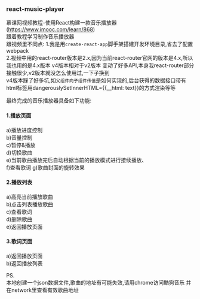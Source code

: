 ### react-music-player  
慕课网视频教程-使用React构建一款音乐播放器(https://www.imooc.com/learn/868)  
跟着教程学习制作音乐播放器  
跟视频里不同点:
1.我是用`create-react-app`脚手架搭建开发环境目录,省去了配置webpack  
2.视频中用的react-router版本是2.x,因为当前react-router官网的版本是4.x,所以我也用的是4.x版本
v4版本相对于v2版本 变动了好多API,本身我react-router部分接触很少,v2版本就没怎么使用过,一下子换到  
v4版本踩了好多坑,如`父组件向子组件传值`是如何实现的,后台获得的数据接口带有html标签用dangerouslySetInnerHTML={{__html: text}}的方式渲染等等

最终完成的音乐播放器具备如下功能:  
#### 1.播放页面  
a)播放进度控制  
b)音量控制  
c)暂停&播放  
d)切换歌曲  
e)当前歌曲播放完后自动根据当前的播放模式进行接续播放、  
f)查看歌词
g)歌曲封面的旋转效果

#### 2.播放列表  
a)高亮当前播放歌曲  
b)点击列表播放歌曲  
c)查看歌词  
d)删除歌曲  
e)返回播放页面

#### 3.歌词页面  
a)返回播放页面  
b)返回播放列表  


PS.  
本地创建一个json数据文件,歌曲的地址有可能失效,请用chrome访问酷狗音乐 并在network里查看有效歌曲地址